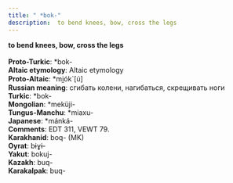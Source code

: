 ```yaml
---
title: " *bok-"
description:  to bend knees, bow, cross the legs
---
```

<strong> to bend knees, bow, cross the legs</strong><br><br>
<strong>Proto-Turkic</strong>:  *bok-<br>
<strong>Altaic etymology</strong>:  Altaic etymology<br>
<strong> Proto-Altaic</strong>:  *mi̯ók`[ú]<br>
<strong>Russian meaning</strong>:  сгибать колени, нагибаться, скрещивать ноги<br>
<strong>Turkic</strong>:  *bok-<br>
<strong>Mongolian</strong>:  *meküji-<br>
<strong>Tungus-Manchu</strong>:  *miaxu-<br>
<strong>Japanese</strong>:  *mánká-<br>
<strong>Comments</strong>:  EDT 311, VEWT 79.<br>
<strong>Karakhanid</strong>:  boq- (MK)<br>
<strong>Oyrat</strong>:  bɨɣɨ-<br>
<strong>Yakut</strong>:  bokuj-<br>
<strong>Kazakh</strong>:  buq-<br>
<strong>Karakalpak</strong>:  buq-<br>


